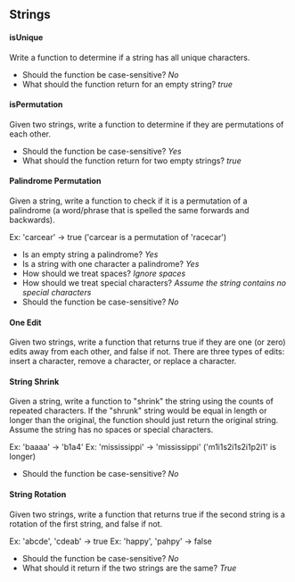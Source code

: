 ## Strings

#### isUnique

Write a function to determine if a string has all unique characters.

- Should the function be case-sensitive? _No_
- What should the function return for an empty string? _true_

#### isPermutation

Given two strings, write a function to determine if they are permutations of each other.

- Should the function be case-sensitive? _Yes_
- What should the function return for two empty strings? _true_

#### Palindrome Permutation

Given a string, write a function to check if it is a permutation of a palindrome (a word/phrase that is spelled the same forwards and backwards).

Ex: 'carcear' -> true ('carcear is a permutation of 'racecar')

- Is an empty string a palindrome? _Yes_
- Is a string with one character a palindrome? _Yes_
- How should we treat spaces? _Ignore spaces_
- How should we treat special characters? _Assume the string contains no special characters_
- Should the function be case-sensitive? _No_

#### One Edit

Given two strings, write a function that returns true if they are one (or zero) edits away from each other, and false if not. There are three types of edits: insert a character, remove a character, or replace a character.

#### String Shrink

Given a string, write a function to "shrink" the string using the counts of repeated characters. If the "shrunk" string would be equal in length or longer than the original, the function should just return the original string. Assume the string has no spaces or special characters.

Ex: 'baaaa' -> 'b1a4'
Ex: 'mississippi' -> 'mississippi' ('m1i1s2i1s2i1p2i1' is longer)

- Should the function be case-sensitive? _No_

#### String Rotation

Given two strings, write a function that returns true if the second string is a rotation of the first string, and false if not.

Ex: 'abcde', 'cdeab' -> true
Ex: 'happy', 'pahpy' -> false

- Should the function be case-sensitive? _No_
- What should it return if the two strings are the same? _True_
